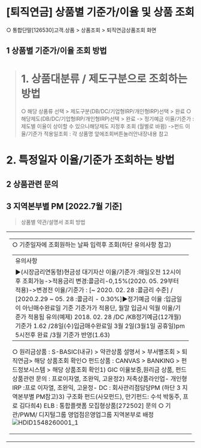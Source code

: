 # [퇴직연금] 상품별 기준가/이율 및 상품 조회
○ 통합단말[126530]고객.상품 > 상품조회 > 퇴직연금상품조회
화면
## 1 상품별 기준가/이율 조회 방법
> # 1. 상품대분류 / 제도구분으로 조회하는 방법
> ○ 해당 상품류 선택 > 제도구분(DB/DC/기업형IRP/개인형IRP)선택 > 완료
> ○ 해당제도(DB/DC/기업형IRP/개인형IRP)선택 > 완료
> -> 정기예금 이율/기준가 :제도별 이율이 상이할 수 있으니해당제도 지정후 조회 (월별로 바뀜)
> ->펀드 이율/기준가 적용일조회 : 각 상품명 앞에조회버튼눌러안내장내용 참고
# 2. 특정일자 이율/기준가 조회하는 방법
## 2 상품관련 문의
## 3 지역본부별 PM [2022.7월 기준]
> 상품별 약관/설명서 조회 방법

<table><tbody><tr>
<td>

<table><tbody><tr>
<td>○ 기준일자에 조회원하는 날짜 입력후 조회(하단 유의사항 참고)

<table><tbody><tr><td>유의사항</td></tr><tr><td>▶(시장금리연동형)현금성 대기자산 이율/기준가 :매일오전 12시이후 조회가능->적용금리 변경:콜금리-0,15%(2020. 05. 29부터 적용)->변경전 이율/기준가 : [~ 2020. 02. 28 :콜금리 수준] / [2020.2.29 ~ 05. 28 :콜금리 - 0.30%]▶정기예금 이율 :입금일이 아닌매수완료일 기준 기준가가 적용단, 월말 입금시 익월 이율/기준가 적용됨 유의(예제) 2018. 02. 28 /DC /KB정기예금(12개월) 기준가 1.62 /28일(수)입금매수완료일 3월 2일(3월1일 공휴일)pm 5시전후 완료 /3월 기준가 반영(1.63)</td></tr></tbody>
</table>

○ 원리금상품 : S-BASIC(내규) > 약관상품 설명서 > 부서별조회 > 퇴직연금> 해당 상품조회 확인○ 펀드상품 : CANVAS > BANKING > 펀드정보시스템 > 해당 상품조회 확인1) GIC 이율보증,원리금 상품, 펀드상품관련 문의 : 프로이자열, 조완익, 고윤정2) 저축상품라인업- 개인형IRP :프로 이자열, 조완익, 고윤정- DC : 회사관리점담당PM (하단 3 지역본부별 PM참고)3) 구조화 펀드(사모펀드), 만기펀드: 수석 박동주, 프로 김다희4) ELB : 통합플랫폼 모집형상품[272502] 문의
○ 기관/PWM/ 디지털그룹 영업점은영업그룹 지역본부로 배정
![HDID1548260001_1](HDID1548260001_1.jpg)
</td></tr></tbody>
</table>


</td></tr></tbody>
</table>


